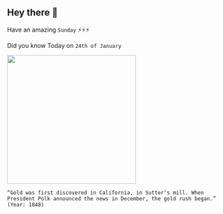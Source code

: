## Hey there 👋
Have an amazing `Sunday` ⚡⚡⚡

Did you know Today on `24th of January`
 
 [<img src="https://i.pinimg.com/564x/f7/cf/48/f7cf4804e7a66efbcba59db85ef7f8fb--gold-rush-marshalls.jpg" width="300" />](https://en.wikipedia.org/wiki/California_Gold_Rush) 
 ```
“Gold was first discovered in California, in Sutter's mill. When President Polk announced the news in December, the gold rush began.” (Year: 1848)
```
